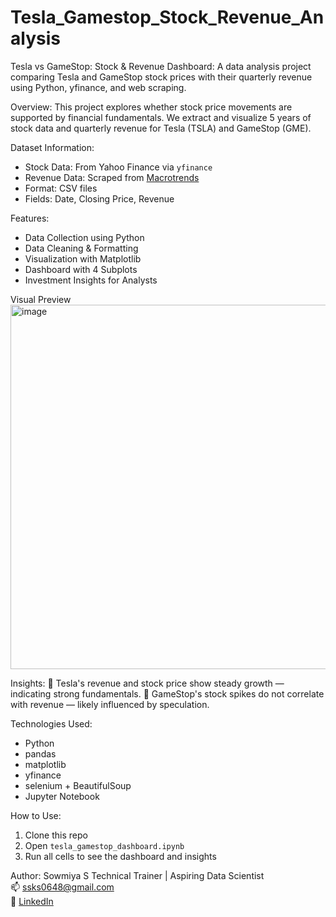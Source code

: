 # Tesla_Gamestop_Stock_Revenue_Analysis

Tesla vs GameStop: Stock & Revenue Dashboard:
A data analysis project comparing Tesla and GameStop stock prices with their quarterly revenue using Python, yfinance, and web scraping.

Overview:
This project explores whether stock price movements are supported by financial fundamentals. We extract and visualize 5 years of stock data and quarterly revenue for Tesla (TSLA) and GameStop (GME).

Dataset Information:
- Stock Data: From Yahoo Finance via `yfinance`
- Revenue Data: Scraped from [Macrotrends](https://macrotrends.net)
- Format: CSV files
- Fields: Date, Closing Price, Revenue

Features:
- Data Collection using Python
- Data Cleaning & Formatting
- Visualization with Matplotlib
- Dashboard with 4 Subplots
- Investment Insights for Analysts

Visual Preview
<img width="940" height="583" alt="image" src="https://github.com/user-attachments/assets/d19a44db-ae9d-4a4e-8945-ef01c4a1402e" />

  
Insights:
	Tesla's revenue and stock price show steady growth — indicating strong fundamentals.
	GameStop's stock spikes do not correlate with revenue — likely influenced by speculation.

Technologies Used:
- Python
- pandas
- matplotlib
- yfinance
- selenium + BeautifulSoup
- Jupyter Notebook

How to Use:
1. Clone this repo
2. Open `tesla_gamestop_dashboard.ipynb`
3. Run all cells to see the dashboard and insights

Author:
Sowmiya S
Technical Trainer | Aspiring Data Scientist  
📫 ssks0648@gmail.com  
🔗 [LinkedIn]( www.linkedin.com/in/sowmiya-s-73000a253)
